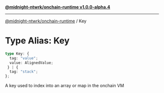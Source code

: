 [**@midnight-ntwrk/onchain-runtime v1.0.0-alpha.4**](../README.md)

***

[@midnight-ntwrk/onchain-runtime](../globals.md) / Key

# Type Alias: Key

```ts
type Key: {
  tag: "value";
  value: AlignedValue;
 } | {
  tag: "stack";
};
```

A key used to index into an array or map in the onchain VM
